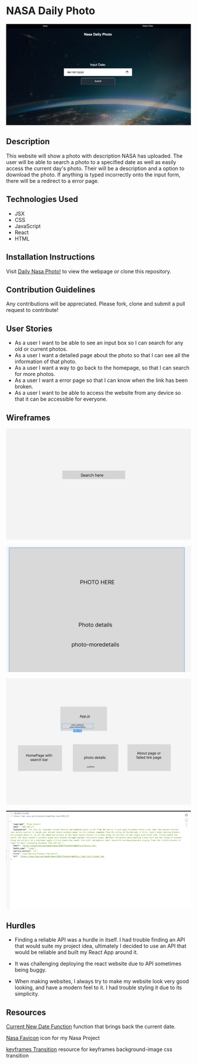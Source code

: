 # NASA Daily Photo

![This is an image](/public/images/Screen%20Shot%202022-06-23%20at%2011.57.17%20PM.png)

## Description

This website will show a photo with description NASA has uploaded. The user will be able to search a photo to a specified date as well as easily access the current day's photo. Their will be a description and a option to download the photo. If anything is typed incorrectly onto the input form, there will be a redirect to a error page.

## Technologies Used

- JSX
- CSS
- JavaScript
- React
- HTML

## Installation Instructions

Visit [Daily Nasa Photo!](https://nasadailys.netlify.app/) to view the webpage or clone this repository.

## Contribution Guidelines

Any contributions will be appreciated. Please fork, clone and submit a pull request to contribute!

## User Stories

- As a user I want to be able to see an input box so I can search for any old or current photos.
- As a user I want a detailed page about the photo so that I can see all the information of that photo.
- As a user I want a way to go back to the homepage, so that I can search for more photos.
- As a user I want a error page so that I can know when the link has been broken.
- As a user I want to be able to access the website from any device so that it can be accessible for everyone.

## Wireframes

![This is an image](/public/images/Screen%20Shot%202022-06-16%20at%2012.12.05%20PM.png)

![This is an image](/public/images/Screen%20Shot%202022-06-17%20at%202.39.04%20PM.png)

![This is an image](/public/images/Screen%20Shot%202022-06-17%20at%202.38.11%20PM.png)

![This is an image](/public/images/Screen%20Shot%202022-06-17%20at%202.33.26%20PM.png)

## Hurdles

- Finding a reliable API was a hurdle in itself. I had trouble finding an API that would suite my project idea, ultimately I decided to use an API that would be reliable and built my React App around it.

- It was challenging deploying the react website due to API sometimes being buggy.

- When making websites, I always try to make my website look very good looking, and have a modern feel to it. I had trouble styling it due to its simplicity.

## Resources

[Current New Date Function](https://www.codegrepper.com/code-examples/javascript/how+to+get+current+date+in+react+js) function that brings back the current date.

[Nasa Favicon](https://www.favicon.cc/?action=icon&file_id=115194) icon for my Nasa Project

[keyframes Transition](https://developer.mozilla.org/en-US/docs/Web/CSS/@keyframes) resource for keyframes background-image css transition

